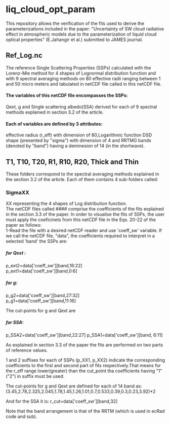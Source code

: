 # liq_cloud_opt_param
This repository allows the verification of the fits used to derive the parameterizations included in the paper: "Uncertainty of SW cloud radiative effect in atmospheric models due to the parameterization of liquid cloud optical properties" (E.Jahangir et al.) submitted to JAMES journal.

## Ref_Log.nc 
The reference Single Scattering Properties (SSPs) calculated with the Lorenz-Mie method for 4 shapes of Lognormal distribution function and with 9 spectral averaging methods on 80 effective radii ranging between 1 and 50 micro meters and tabulated in netCDF file called in this netCDF file.

#### The variables of this netCDF file encompasses the SSPs:
Qext, g and Single scattering albedo(SSA) derived for each of 9 spectral methods explained in section 3.2 of the article.

#### Each of variables are defined by 3 attributes:
effective radius (r_eff) with dimension of 80,Logarithmic function DSD shape (presented by "sigma") with dimension of 4
and RRTMG bands (denoted by "band") having a deminesion of 14 (in the shortwave).

## T1, T10, T20, R1, R10, R20, Thick and Thin
These folders correspond to the spectral averaging methods explained in the section 3.2 of the article. Each of them contains 4 sub-folders  called:
### SigmaXX
XX representing the 4 shapes of Log distribution function.   
The netCDF files called #### comprise the coefficients of the fits explained in the section 3.3 of the paper. In order to visualise the fits of SSPs, the user must apply the coeficinets from this netCDF file in the Eqs. 20-22 of the paper as follows:\
1-Read the file with a desired netCDF reader and use 'coeff_sw' variable.
If we call the netCDF file, "data", the coefficients required to interpret in a selected 'band' the SSPs are:

##### for Qext :
p_ext2=data['coeff_sw'][band,16:22]        
p_ext1=data['coeff_sw'][band,0:6] 

##### for g:
p_g2=data['coeff_sw'][band,27:32]  
p_g1=data['coeff_sw'][band,11:16]

The cut-points for g and Qext are

##### for SSA:

p_SSA2=data['coeff_sw'][band,22:27] 
p_SSA1=data['coeff_sw'][band, 6:11]



As explained in section 3.3 of the paper the fits are performed on two parts of reference values. 

1 and 2 suffixes for each of SSPs (p_XX1, p_XX2) indicate the corresponding coefficients to the first and second part of fits respectively.That means for the r_eff range lower(greater) than the cut_point tha coefficients having "1"("2") in suffix must be used.


The cut-points for g and Qext are defined for each of 14 band as:\
(3.45,2.78,2.325,2.045,1.78,1.45,1.26,1.01,0.7,0.533,0.39,0.3,0.23,3.92)*2

And for the SSA it is:
r_cut=data['coeff_sw'][band,32]


Note that the band arrangement is that of the RRTM (which is used in ecRad code and sub). 
